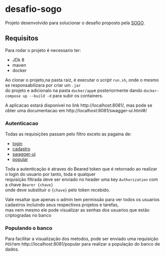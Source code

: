 # desafio-sogo

Projeto desenvolvido para solucionar o desafio proposto pela [SOGO](https://sogo.com.br/).

## Requisitos
Para rodar o projeto é necessario ter:
- JDk 8
- maven
- docker

Ao clonar o projeto,na pasta raiz, é executar o _script_ `run.sh`, onde o mesmo se responsabilizara por criar um `.jar` </br>
do projeto e adicionalo na pasta `docker/app`e posteriormente dando `docker-compose up --build -d` para subir os containers. </br>

A aplicacao estará disponivel no link http://localhost:8081/, mas pode se obter uma documentacao em http://localhost:8081/swagger-ui.html#/ </br>

### Autenticacao

<p>Todas as requisições passam pelo filtro exceto as pagaina de:</p>

- [login](http://localhost:8081/login)
- [cadastro](http://localhost:8081/usuarios/cadastrar)
- [swagger-ui](http://localhost:8081/swagger-ui.html#)
- [popular](http://localhost:8081/popular)

Toda a autenticação é atraves do Beared token que é retornado ao realizar o login do usuario por tanto, toda e qualquer</br>
requisição filtrada deve ser enviado no header uma key `Authorization` com a chave `Bearer {chave}` </br>
onde deve substituir o `{chave}` pelo token recebido.

Vale resaltar que apenas o admin tem permissão para ver todos os usuarios cadastros incluindo seus respectivos projetos e tarefas, </br>
mas nem mesmo ele pode visualizar as senhas dos usuarios que estão criptogradas no banco

### Populando o banco

Para facilitar a visualização dos metodos, pode ser enviado uma requisição `POST`em http://localhost:8081/popular para realizar a população do banco de dados.
